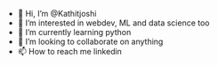 - 👋 Hi, I’m @Kathitjoshi
- 👀 I’m interested in webdev, ML and data science too
- 🌱 I’m currently learning python
- 💞️ I’m looking to collaborate on anything 
- 📫 How to reach me linkedin

<!---
Kathitjoshi/Kathitjoshi is a ✨ special ✨ repository because its `README.md` (this file) appears on your GitHub profile.
You can click the Preview link to take a look at your changes.
--->
